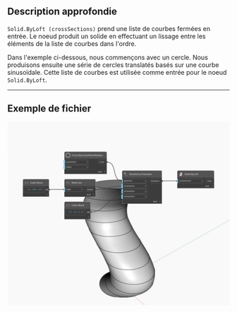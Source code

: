 ## Description approfondie
`Solid.ByLoft (crossSections)` prend une liste de courbes fermées en entrée. Le noeud produit un solide en effectuant un lissage entre les éléments de la liste de courbes dans l'ordre.

Dans l'exemple ci-dessous, nous commençons avec un cercle. Nous produisons ensuite une série de cercles translatés basés sur une courbe sinusoïdale. Cette liste de courbes est utilisée comme entrée pour le noeud `Solid.ByLoft`.

___
## Exemple de fichier

![ByLoft (crossSections)](./Autodesk.DesignScript.Geometry.Solid.ByLoft(crossSections)_img.jpg)

